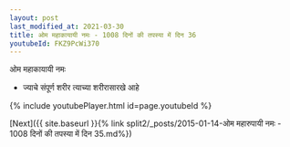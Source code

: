```yaml
---
layout: post
last_modified_at: 2021-03-30
title: ओम महाकायायी नमः - 1008 दिनों की तपस्या में दिन 36
youtubeId: FKZ9PcWi370
---
```

 
 
 ओम महाकायायी नमः  
 
 -  ज्याचे संपूर्ण शरीर त्याच्या शरीरासारखे आहे 
 
  
 
  
 
 
 
 
 
 


{% include youtubePlayer.html id=page.youtubeId %}
 
[Next]({{ site.baseurl }}{% link  split2/_posts/2015-01-14-ओम महारुपायी नमः - 1008 दिनों की तपस्या में दिन 35.md%})
 
